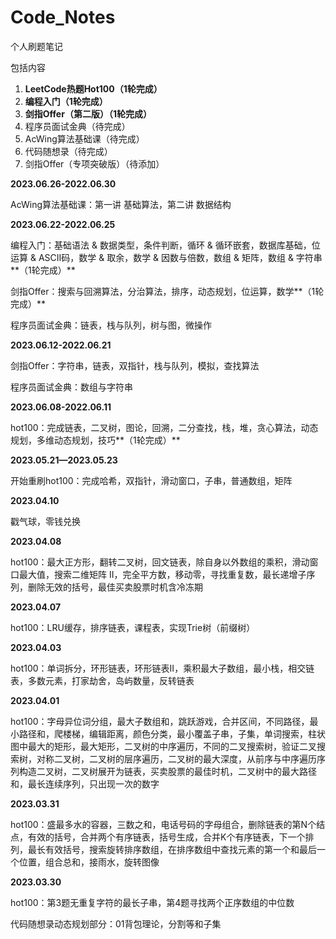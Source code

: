 # Code_Notes
个人刷题笔记

包括内容

1. **LeetCode热题Hot100（1轮完成）**
2. **编程入门（1轮完成）**
3. **剑指Offer（第二版）（1轮完成）**
4. 程序员面试金典（待完成）
5. AcWing算法基础课（待完成）
6. 代码随想录（待完成）
7. 剑指Offer（专项突破版）（待添加）



**2023.06.26-2022.06.30**

AcWing算法基础课：第一讲 基础算法，第二讲 数据结构

**2023.06.22-2022.06.25**

编程入门：基础语法 & 数据类型，条件判断，循环 & 循环嵌套，数据库基础，位运算 & ASCII码，数学 & 取余，数学 & 因数与倍数，数组 & 矩阵，数组 & 字符串**（1轮完成）**

剑指Offer：搜索与回溯算法，分治算法，排序，动态规划，位运算，数学**（1轮完成）**

程序员面试金典：链表，栈与队列，树与图，微操作

**2023.06.12-2022.06.21**

剑指Offer：字符串，链表，双指针，栈与队列，模拟，查找算法

程序员面试金典：数组与字符串

**2023.06.08-2022.06.11**

hot100：完成链表，二叉树，图论，回溯，二分查找，栈，堆，贪心算法，动态规划，多维动态规划，技巧**（1轮完成）**

**2023.05.21—2023.05.23**

开始重刷hot100：完成哈希，双指针，滑动窗口，子串，普通数组，矩阵

**2023.04.10**

戳气球，零钱兑换

**2023.04.08**

hot100：最大正方形，翻转二叉树，回文链表，除自身以外数组的乘积，滑动窗口最大值，搜索二维矩阵 II，完全平方数，移动零，寻找重复数，最长递增子序列，删除无效的括号，最佳买卖股票时机含冷冻期

**2023.04.07**

hot100：LRU缓存，排序链表，课程表，实现Trie树（前缀树）

**2023.04.03**

hot100：单词拆分，环形链表，环形链表II，乘积最大子数组，最小栈，相交链表，多数元素，打家劫舍，岛屿数量，反转链表

**2023.04.01**

hot100：字母异位词分组，最大子数组和，跳跃游戏，合并区间，不同路径，最小路径和，爬楼梯，编辑距离，颜色分类，最小覆盖子串，子集，单词搜索，柱状图中最大的矩形，最大矩形，二叉树的中序遍历，不同的二叉搜索树，验证二叉搜索树，对称二叉树，二叉树的层序遍历，二叉树的最大深度，从前序与中序遍历序列构造二叉树，二叉树展开为链表，买卖股票的最佳时机，二叉树中的最大路径和，最长连续序列，只出现一次的数字

**2023.03.31**

hot100：盛最多水的容器，三数之和，电话号码的字母组合，删除链表的第N个结点，有效的括号，合并两个有序链表，括号生成，合并K个有序链表，下一个排列，最长有效括号，搜索旋转排序数组，在排序数组中查找元素的第一个和最后一个位置，组合总和，接雨水，旋转图像

**2023.03.30**

hot100：第3题无重复字符的最长子串，第4题寻找两个正序数组的中位数

代码随想录动态规划部分：01背包理论，分割等和子集
